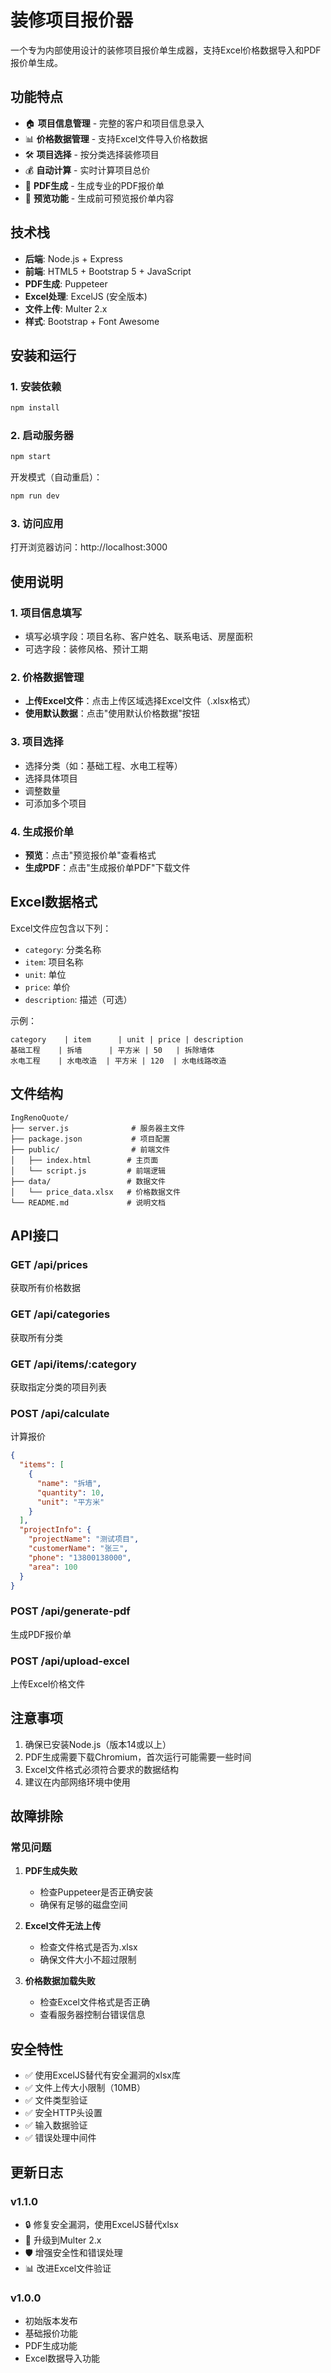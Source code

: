 # 装修项目报价器

一个专为内部使用设计的装修项目报价单生成器，支持Excel价格数据导入和PDF报价单生成。

## 功能特点

- 🏠 **项目信息管理** - 完整的客户和项目信息录入
- 📊 **价格数据管理** - 支持Excel文件导入价格数据
- 🛠️ **项目选择** - 按分类选择装修项目
- 💰 **自动计算** - 实时计算项目总价
- 📄 **PDF生成** - 生成专业的PDF报价单
- 👀 **预览功能** - 生成前可预览报价单内容

## 技术栈

- **后端**: Node.js + Express
- **前端**: HTML5 + Bootstrap 5 + JavaScript
- **PDF生成**: Puppeteer
- **Excel处理**: ExcelJS (安全版本)
- **文件上传**: Multer 2.x
- **样式**: Bootstrap + Font Awesome

## 安装和运行

### 1. 安装依赖

```bash
npm install
```

### 2. 启动服务器

```bash
npm start
```

开发模式（自动重启）：
```bash
npm run dev
```

### 3. 访问应用

打开浏览器访问：http://localhost:3000

## 使用说明

### 1. 项目信息填写
- 填写必填字段：项目名称、客户姓名、联系电话、房屋面积
- 可选字段：装修风格、预计工期

### 2. 价格数据管理
- **上传Excel文件**：点击上传区域选择Excel文件（.xlsx格式）
- **使用默认数据**：点击"使用默认价格数据"按钮

### 3. 项目选择
- 选择分类（如：基础工程、水电工程等）
- 选择具体项目
- 调整数量
- 可添加多个项目

### 4. 生成报价单
- **预览**：点击"预览报价单"查看格式
- **生成PDF**：点击"生成报价单PDF"下载文件

## Excel数据格式

Excel文件应包含以下列：
- `category`: 分类名称
- `item`: 项目名称
- `unit`: 单位
- `price`: 单价
- `description`: 描述（可选）

示例：
```
category    | item      | unit | price | description
基础工程    | 拆墙      | 平方米 | 50   | 拆除墙体
水电工程    | 水电改造  | 平方米 | 120  | 水电线路改造
```

## 文件结构

```
IngRenoQuote/
├── server.js              # 服务器主文件
├── package.json           # 项目配置
├── public/                # 前端文件
│   ├── index.html        # 主页面
│   └── script.js         # 前端逻辑
├── data/                 # 数据文件
│   └── price_data.xlsx   # 价格数据文件
└── README.md             # 说明文档
```

## API接口

### GET /api/prices
获取所有价格数据

### GET /api/categories
获取所有分类

### GET /api/items/:category
获取指定分类的项目列表

### POST /api/calculate
计算报价
```json
{
  "items": [
    {
      "name": "拆墙",
      "quantity": 10,
      "unit": "平方米"
    }
  ],
  "projectInfo": {
    "projectName": "测试项目",
    "customerName": "张三",
    "phone": "13800138000",
    "area": 100
  }
}
```

### POST /api/generate-pdf
生成PDF报价单

### POST /api/upload-excel
上传Excel价格文件

## 注意事项

1. 确保已安装Node.js（版本14或以上）
2. PDF生成需要下载Chromium，首次运行可能需要一些时间
3. Excel文件格式必须符合要求的数据结构
4. 建议在内部网络环境中使用

## 故障排除

### 常见问题

1. **PDF生成失败**
   - 检查Puppeteer是否正确安装
   - 确保有足够的磁盘空间

2. **Excel文件无法上传**
   - 检查文件格式是否为.xlsx
   - 确保文件大小不超过限制

3. **价格数据加载失败**
   - 检查Excel文件格式是否正确
   - 查看服务器控制台错误信息

## 安全特性

- ✅ 使用ExcelJS替代有安全漏洞的xlsx库
- ✅ 文件上传大小限制（10MB）
- ✅ 文件类型验证
- ✅ 安全HTTP头设置
- ✅ 输入数据验证
- ✅ 错误处理中间件

## 更新日志

### v1.1.0
- 🔒 修复安全漏洞，使用ExcelJS替代xlsx
- 🚀 升级到Multer 2.x
- 🛡️ 增强安全性和错误处理
- 📊 改进Excel文件验证

### v1.0.0
- 初始版本发布
- 基础报价功能
- PDF生成功能
- Excel数据导入功能
